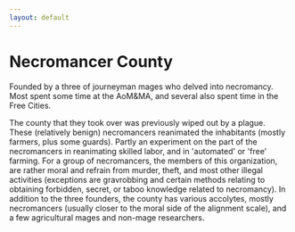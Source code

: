 ```yaml
---
layout: default
---
```


# Necromancer County

Founded by a three of journeyman mages who delved into necromancy. Most
spent some time at the AoM&MA, and several also spent time in the
Free Cities.

The county that they took over was previously wiped out by a plague.
These (relatively benign) necromancers reanimated the inhabitants
(mostly farmers, plus some guards). Partly an experiment on the part of
the necromancers in reanimating skilled labor, and in 'automated' or
'free' farming. For a group of necromancers, the members of this
organization, are rather moral and refrain from murder, theft, and most
other illegal activities (exceptions are gravrobbing and certain
methods relating to obtaining forbidden, secret, or taboo knowledge
related to necromancy). In addition to the three founders, the county
has various accolytes, mostly necromancers (usually closer to the moral
side of the alignment scale), and a few agricultural mages and non-mage
researchers.
